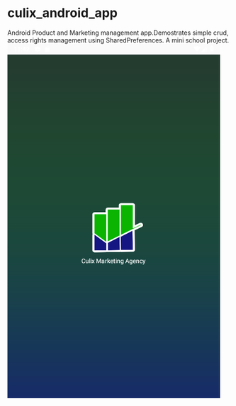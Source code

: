 # culix_android_app
Android Product and Marketing management app.Demostrates simple crud, access rights management using SharedPreferences. A mini school project.
![Splash Screen](Culix/splash_screen.png)
